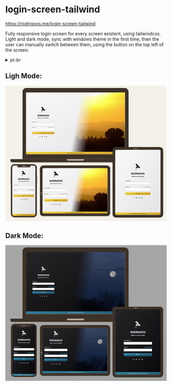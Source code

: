 # login-screen-tailwind

https://rodrigoos.me/login-screen-tailwind

Fully responsive login screen for every screen existent, using tailwindcss.
Light and dark mode, sync with windows theme in the first time, then the user can manually switch between them, using the button on the top left of the screen.

<details>
  <summary>pt-br</summary>
  
  Tela de login totalmente responsiva para todas as telas existentes, usando tailwindcss.
  Modo claro e escuro, sincroniza com o tema do Windows no primeiro acesso, então o usuário pode alternar manualmente entre eles, usando o botão no canto superior esquerdo da tela.
</details>

## Ligh Mode: 

![Light Mode](images/demo/light-mode.png "Light Mode")

## Dark Mode: 

![Light Mode](images/demo/dark-mode.png "Dark Mode")

